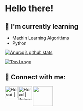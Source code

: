 # Hello there!

## 🌱 I'm currently learning

- Machin Learning Algorithms
- Python

[![Anurag’s github stats](https://github-readme-stats.vercel.app/api?username=Horadmard)](https://github.com/Horadmard)

[![Top Langs](https://github-readme-stats.vercel.app/api/top-langs/?username=Horadmard&layout=compact)](https://github.com/Horadmard)

## 🤝 Connect with me:

<a href="https://www.linkedin.com/in/hossein-radmard-18460927b/"><img align="left" src="https://raw.githubusercontent.com/yushi1007/yushi1007/main/images/linkedin.svg" alt="Horad | LinkedIn" width="40px"/></a>
<a href="https://t.me/Lightt_Knightt"><img align="left" src="https://avatars.githubusercontent.com/u/84450720?v=4" alt="Horad | Telegram" width="45px"/></a>
<a href="https://t.me/Lightt_Knightt"><img align="left" src="https://logowik.com/content/uploads/images/gmail-new-icon5198.jpg" width="65px"/></a>
</br>

